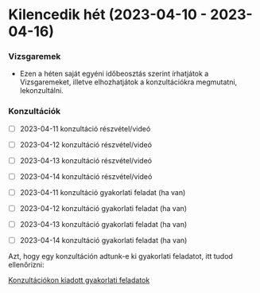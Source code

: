 # Kilencedik hét (2023-04-10 - 2023-04-16)

### Vizsgaremek

* Ezen a héten saját egyéni időbeosztás szerint írhatjátok a Vizsgaremeket, illetve elhozhatjátok 
  a konzultációkra megmutatni, lekonzultálni.

### Konzultációk

* [ ] 2023-04-11 konzultáció részvétel/videó
* [ ] 2023-04-12 konzultáció részvétel/videó
* [ ] 2023-04-13 konzultáció részvétel/videó
* [ ] 2023-04-14 konzultáció részvétel/videó

* [ ] 2023-04-11 konzultáció gyakorlati feladat (ha van)
* [ ] 2023-04-12 konzultáció gyakorlati feladat (ha van)
* [ ] 2023-04-13 konzultáció gyakorlati feladat (ha van)
* [ ] 2023-04-14 konzultáció gyakorlati feladat (ha van)

Azt, hogy egy konzultáción adtunk-e ki gyakorlati feladatot, itt tudod ellenőrizni:

[Konzultációkon kiadott gyakorlati feladatok](https://github.com/Strukturavaltas3-Halado-Java/java-strukturavalto3-halado/blob/main/labs.md)

